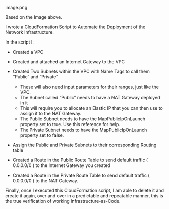 image.png

Based on the Image above.

I wrote a CloudFormation Script to Automate the Deployment of the Network Infrastructure.

In the script I:
- Created a VPC

- Created and attached an Internet Gateway to the VPC

- Created Two Subnets within the VPC with Name Tags to call them “Public” and “Private”
    - These will also need input parameters for their ranges, just like the VPC.
    - The Subnet called “Public” needs to have a NAT Gateway deployed in it
    - This will require you to allocate an Elastic IP that you can then use to assign it to the   NAT Gateway.
    - The Public Subnet needs to have the MapPublicIpOnLaunch property set to true. Use this reference for help.
    - The Private Subnet needs to have the MapPublicIpOnLaunch property set to false.

- Assign the Public and Private Subnets to their corresponding Routing table
- Created a Route in the Public Route Table to send default traffic ( 0.0.0.0/0 ) to the Internet Gateway you created
- Created a Route in the Private Route Table to send default traffic ( 0.0.0.0/0 ) to the NAT Gateway.

Finally, once I executed this CloudFormation script, I am  able to delete it and create it again, over and over in a predictable and repeatable manner, this is the true verification of working Infrastructure-as-Code.